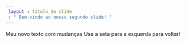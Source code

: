 ```yaml
---
 layout : título do slide
 : " Bem-vindo ao nosso segundo slide! "
---
```

Meu novo texto com mudanças
Use a seta para a esquerda para voltar!

